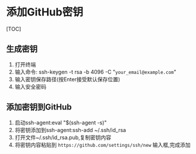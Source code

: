 # **添加GitHub密钥**

[TOC]

## 生成密钥

1. 打开终端
2. 输入命令:     ssh-keygen -t rsa -b 4096 -C "`your_email@example.com`"
3. 输入密钥保存路径(按Enter接受默认保存位置)
4. 输入安全密码

## 添加密钥到GitHub

  1. 启动ssh-agent:eval "$(ssh-agent -s)"
  2. 将密钥添加到ssh-agent:ssh-add ~/.ssh/id_rsa
  3. 打开文件~/.ssh/id_rsa.pub,复制密钥内容
  4. 将密钥内容粘贴到 `https://github.com/settings/ssh/new` 输入框,完成添加